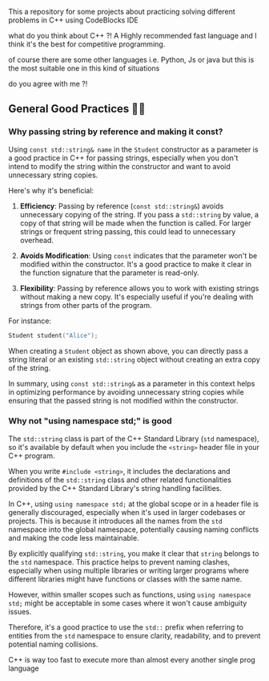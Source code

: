 This a repository for some projects about practicing solving different problems in C++ using CodeBlocks IDE

what do you think about C++ ?!
A Highly recommended fast language and I think it's the best for competitive programming.

of course there are some other languages i.e. Python, Js or java but this is the most suitable one in this kind of situations

do you agree with me ?!

## General Good Practices 💪✅

### Why passing string by reference and making it const?
Using `const std::string& name` in the `Student` constructor as a parameter is a good practice in C++ for passing strings, especially when you don't intend to modify the string within the constructor and want to avoid unnecessary string copies.

Here's why it's beneficial:

1. **Efficiency**: Passing by reference (`const std::string&`) avoids unnecessary copying of the string. If you pass a `std::string` by value, a copy of that string will be made when the function is called. For larger strings or frequent string passing, this could lead to unnecessary overhead.

2. **Avoids Modification**: Using `const` indicates that the parameter won't be modified within the constructor. It's a good practice to make it clear in the function signature that the parameter is read-only.

3. **Flexibility**: Passing by reference allows you to work with existing strings without making a new copy. It's especially useful if you're dealing with strings from other parts of the program.

For instance:
```cpp
Student student("Alice");
```

When creating a `Student` object as shown above, you can directly pass a string literal or an existing `std::string` object without creating an extra copy of the string.

In summary, using `const std::string&` as a parameter in this context helps in optimizing performance by avoiding unnecessary string copies while ensuring that the passed string is not modified within the constructor.

### Why not "using namespace std;" is good

The `std::string` class is part of the C++ Standard Library (`std` namespace), so it's available by default when you include the `<string>` header file in your C++ program.

When you write `#include <string>`, it includes the declarations and definitions of the `std::string` class and other related functionalities provided by the C++ Standard Library's string handling facilities.

In C++, using `using namespace std;` at the global scope or in a header file is generally discouraged, especially when it's used in larger codebases or projects. This is because it introduces all the names from the `std` namespace into the global namespace, potentially causing naming conflicts and making the code less maintainable.

By explicitly qualifying `std::string`, you make it clear that `string` belongs to the `std` namespace. This practice helps to prevent naming clashes, especially when using multiple libraries or writing larger programs where different libraries might have functions or classes with the same name.

However, within smaller scopes such as functions, using `using namespace std;` might be acceptable in some cases where it won't cause ambiguity issues.

Therefore, it's a good practice to use the `std::` prefix when referring to entities from the `std` namespace to ensure clarity, readability, and to prevent potential naming collisions.

C++ is way too fast to execute more than almost every another single prog language
